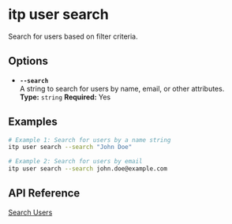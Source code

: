 # itp user search

Search for users based on filter criteria.

## Options

- **`--search`**  
  A string to search for users by name, email, or other attributes.  
  **Type:** `string` **Required:** Yes

## Examples

```bash
# Example 1: Search for users by a name string
itp user search --search "John Doe"

# Example 2: Search for users by email
itp user search --search john.doe@example.com
```

## API Reference

[Search Users](https://developer.bentley.com/apis/users/operations/get-users/)